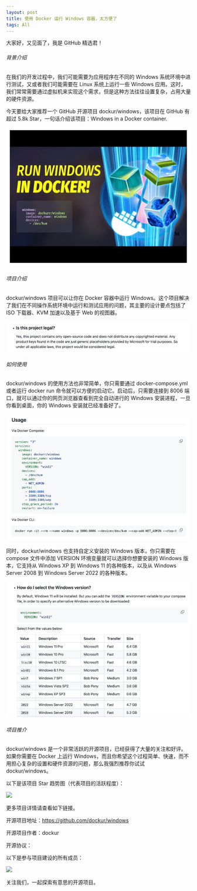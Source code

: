 ```yaml
---
layout: post
title: 使用 Docker 运行 Windows 容器，太方便了
tags: All
---
```


大家好，又见面了，我是 GitHub 精选君！

###### 背景介绍

在我们的开发过程中，我们可能需要为应用程序在不同的 Windows 系统环境中进行测试，又或者我们可能需要在 Linux 系统上运行一些 Windows 应用。这时，我们常常需要通过虚拟机来实现这个需求，但是这种方法往往设置复杂，占用大量的硬件资源。

今天要给大家推荐一个 GitHub 开源项目 dockur/windows，该项目在 GitHub 有超过 5.8k Star，一句话介绍该项目：Windows in a Docker container.

![](https://raw.githubusercontent.com/ZhuPeng/pic/master/images/compress_image-20240410220450036.png)

###### 项目介绍

dockur/windows 项目可以让你在 Docker 容器中运行 Windows。这个项目解决了我们在不同操作系统环境中运行和测试应用的问题，其主要的设计要点包括了 ISO 下载器、KVM 加速以及基于 Web 的视图器。 

![](https://raw.githubusercontent.com/ZhuPeng/pic/master/images/compress_image-20240410220629402.png)

###### 如何使用

dockur/windows 的使用方法也非常简单，你只需要通过 docker-compose.yml 或者运行 docker run 命令就可以方便的启动它。启动后，只需要连接到 8006 端口，就可以通过你的网页浏览器查看到完全自动进行的 Windows 安装进程，一旦你看到桌面，你的 Windows 安装就已经准备好了。

![](https://raw.githubusercontent.com/ZhuPeng/pic/master/images/compress_image-20240410220703584.png)

同时，dockur/windows 也支持自定义安装的 Windows 版本，你只需要在 compose 文件中添加 VERSION 环境变量就可以选择你想要安装的 Windows 版本，它支持从 Windows XP 到 Windows 11 的各种版本，以及从 Windows Server 2008 到 Windows Server 2022 的各种版本。

![](https://raw.githubusercontent.com/ZhuPeng/pic/master/images/compress_image-20240410220733919.png)

###### 项目推介

dockur/windows 是一个非常活跃的开源项目，已经获得了大量的关注和好评。如果你需要在 Docker 上运行 Windows，而且你希望这个过程简单、快速，而不用担心复杂的设置和硬件资源的问题，那么我强烈推荐你试试 dockur/windows。


以下是该项目 Star 趋势图（代表项目的活跃程度）：

![](https://api.star-history.com/svg?repos=dockur/windows&type=Timeline)

更多项目详情请查看如下链接。

开源项目地址：https://github.com/dockur/windows 

开源项目作者：dockur

开源协议：

以下是参与项目建设的所有成员：

![](https://contrib.rocks/image?repo=dockur/windows)

关注我们，一起探索有意思的开源项目。

